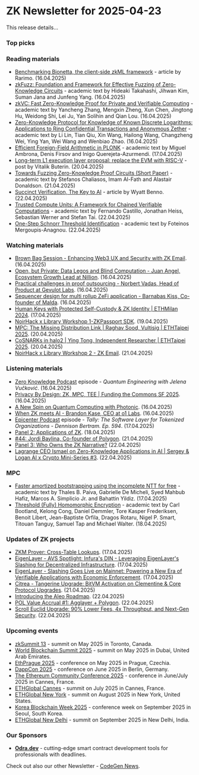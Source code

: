 # ZK Newsletter for 2025-04-23
This release details...

### Top picks

### Reading materials 
* [Benchmarking Bionetta, the client-side zkML framework](https://medium.com/@rarimo/benchmarking-bionetta-the-client-side-zkml-framework-b3c4beee58e3) - article by Rarimo. (16.04.2025)
* [zkFuzz: Foundation and Framework for Effective Fuzzing of Zero-Knowledge Circuits](https://arxiv.org/pdf/2504.11961) - academic text by Hideaki Takahashi, Jihwan Kim, Suman Jana and Junfeng Yang. (16.04.2025)
* [zkVC: Fast Zero-Knowledge Proof for Private and Verifiable Computing](https://arxiv.org/pdf/2504.12217) - academic text by Yancheng Zhang, Mengxin Zheng, Xun Chen, Jingtong Hu, Weidong Shi, Lei Ju, Yan Solihin and Qian Lou. (16.04.2025)
* [Zero-Knowledge Protocol for Knowledge of Known Discrete Logarithms: Applications to Ring Confidential Transactions and Anonymous Zether](https://eprint.iacr.org/2025/690.pdf) - academic text by Li Lin, Tian Qiu, Xin Wang, Hailong Wang, Changzheng Wei, Ying Yan, Wei Wang and Wenbiao Zhao. (16.04.2025)
* [Efficient Foreign-Field Arithmetic in PLONK](https://eprint.iacr.org/2025/695.pdf) - academic text by Miguel Ambrona, Denis Firsov and Inigo Querejeta-Azurmendi. (17.04.2025)
* [Long-term L1 execution layer proposal: replace the EVM with RISC-V](https://ethereum-magicians.org/t/long-term-l1-execution-layer-proposal-replace-the-evm-with-risc-v/23617/1) - post by Vitalik Buterin. (20.04.2025)
* [Towards Fuzzing Zero-Knowledge Proof Circuits (Short Paper)](https://arxiv.org/pdf/2504.14881) - academic text by Stefanos Chaliasos, Imam Al-Fath and Alastair Donaldson. (21.04.2025)
* [Succinct Verification, The Key to AI](https://blog.icme.io/succinct-verification-the-key-to-ai/) - article by Wyatt Benno. (22.04.2025) 
* [Trusted Compute Units: A Framework for Chained Verifiable Computations](https://arxiv.org/pdf/2504.15717) - academic text by Fernando Castillo, Jonathan Heiss, Sebastian Werner and Stefan Tai. (22.04.2025)
* [One-Step Schnorr Threshold Identification](https://eprint.iacr.org/2025/722.pdf) - academic text by Foteinos Mergoupis-Anagnou. (22.04.2025)

### Watching materials
* [Brown Bag Session - Enhancing Web3 UX and Security with ZK Email](https://www.youtube.com/watch?v=Ymo7zFZmtlk). (16.04.2025)
* [Open, but Private: Data Legos and Blind Computation - Juan Angel, Ecosystem Growth Lead at Nillion](https://www.youtube.com/watch?v=ulF9WdsZMh4). (16.04.2025)
* [Practical challenges in proof outsourcing - Norbert Vadas, Head of Product at Gevulot Labs](https://www.youtube.com/watch?v=WjHV2kIJuiA). (16.04.2025)
* [Sequencer design for multi rollup ZeFi application - Barnabas Kiss, Co-founder of Malda](https://www.youtube.com/watch?v=anCJw0zpZT0). (16.04.2025)
* [Human Keys with Protected Self-Custody & ZK Identity | ETHMilan 2024](https://www.youtube.com/watch?v=qlD8xKch7pg). (17.04.2025)
* [NoirHack x Library Workshop 1-ZKPassport SDK](https://www.youtube.com/watch?v=Na60y_WOWUY). (19.04.2025)
* [MPC: The Missing Distribution Link | Raghav Sood, Vultisig | ETHTaipei 2025](https://www.youtube.com/watch?v=TKzo8L1BDQo). (20.04.2025)
* [CoSNARKs in halo2 | Ying Tong, Independent Researcher | ETHTaipei 2025](https://www.youtube.com/watch?v=3FjjtXO7vgU). (20.04.2025)
* [NoirHack x Library Workshop 2 - ZK Email](https://www.youtube.com/watch?v=jpJdxlIZd5w). (21.04.2025)

### Listening materials
* [Zero Knowledge Podcast](https://zeroknowledge.fm/podcast/357/) episode - *Quantum Engineering with Jelena Vučković*. (16.04.2025)
* [Privacy By Design: ZK, MPC, TEE | Funding the Commons SF 2025](https://www.youtube.com/watch?v=nlB4hyIh23M). (16.04.2025)
* [A New Spin on Quantum Computing with Photonic](https://www.youtube.com/watch?v=yCwwD2pkN9c). (16.04.2025)
* [When ZK meets AI - Brandon Kase, CEO at o1 Labs](https://www.youtube.com/watch?v=HJ-Q0SWIV2M). (16.04.2025)
* [Epicenter Podcast](https://www.youtube.com/watch?v=sOw2R1EMKqw) episode - *Tally: The Software Layer for Tokenized Organizations - Dennison Bertram. Ep. 594*. (17.04.2025)
* [Panel 2: Applications of ZK](https://www.youtube.com/watch?v=mhBDy20XILc). (18.04.2025)
* [#44: Jordi Baylina, Co-founder of Polygon](https://www.youtube.com/watch?v=pJX_6UdHgXs). (21.04.2025)
* [Panel 3: Who Owns the ZK Narrative?](https://www.youtube.com/watch?v=-h2HnIr4Prc) (22.04.2025)
* [Lagrange CEO Ismael on Zero-Knowledge Applications in AI | Sergey & Logan AI x Crypto Mini-Series #3](https://www.youtube.com/watch?v=P41P26AxwJ0). (22.04.2025)

### MPC
* [Faster amortized bootstrapping using the incomplete NTT for free](https://eprint.iacr.org/2025/696.pdf) - academic text by Thales B. Paiva, Gabrielle De Micheli, Syed Mahbub Hafiz, Marcos A. Simplicio Jr. and Bahattin Yildiz. (17.04.2025)
* [Threshold (Fully) Homomorphic Encryption](https://eprint.iacr.org/2025/699.pdf) - academic text by Carl Bootland, Kelong Cong, Daniel Demmler, Tore Kasper Frederiksen, Benoit Libert, Jean-Baptiste Orfila, Dragos Rotaru, Nigel P. Smart, Titouan Tanguy, Samuel Tap and Michael Walter. (18.04.2025)

### Updates of ZK projects
* [ZKM Prover: Cross-Table Lookups](https://www.zkm.io/blog/zkm-prover-cross-table-lookups). (17.04.2025)
* [EigenLayer - AVS Spotlight: Infura's DIN - Leveraging EigenLayer's Slashing for Decentralized Infrastructure](https://www.blog.eigenlayer.xyz/avs-spotlight-infuras-din-leveraging-eigenlayers-slashing-for-decentralized-infrastructure/). (17.04.2025)
* [EigenLayer - Slashing Goes Live on Mainnet: Powering a New Era of Verifiable Applications with Economic Enforcement](https://www.blog.eigenlayer.xyz/slashing-goes-live/). (17.04.2025)
* [Citrea - Tangerine Upgrade: BitVM Activation on Clementine & Core Protocol Upgrades](https://www.blog.citrea.xyz/tangerine-upgrade-bitvm-activation-on-clementine/). (21.04.2025)
* [Introducing the Aleo Roadmap](https://aleo.org/post/introducing-the-aleo-roadmap/). (22.04.2025)
* [POL Value Accrual #1: Agglayer + Polygon](https://polygon.technology/blog/pol-value-accrual-1-agglayer-polygon). (22.04.2025)
* [Scroll Euclid Upgrade: 90% Lower Fees, 4x Throughput, and Next-Gen Security](https://scroll.io/blog/euclid-upgrade). (22.04.2025)
  
### Upcoming events
* [zkSummit 13](https://www.zksummit.com/) - summit on May 2025 in Toronto, Canada.
* [World Blockchain Summit 2025](https://hodlsummit.com/dubai2025/) - summit on May 2025 in Dubai, United Arab Emirates.
* [EthPrague 2025](https://ethprague.com/) - conference on May 2025 in Prague, Czechia.
* [DappCon 2025](https://dappcon.io/#about) - conference on June 2025 in Berlin, Germany.
* [The Ethereum Community Conference 2025](https://ethcc.io/) - conference in June/July 2025 in Cannes, France.
* [ETHGlobal Cannes](https://ethglobal.com/events/cannes) - summit on July 2025 in Cannes, France.
* [ETHGlobal New York](https://ethglobal.com/events/newyork2025) - summit on August 2025 in New York, United States.
* [Korea Blockchain Week 2025](https://koreablockchainweek.com/) - conference week on September 2025 in Seoul, South Korea.
* [ETHGlobal New Delhi](https://ethglobal.com/events/newdelhi) - summit on September 2025 in New Delhi, India.

### Our Sponsors
* **[Odra.dev](https://odra.dev)** - cutting-edge smart contract development tools for professionals with deadlines.

Check out also our other Newsletter - [CodeGen News](https://codegen.substack.com/p/codegen-news-for-2025-04-01). 

